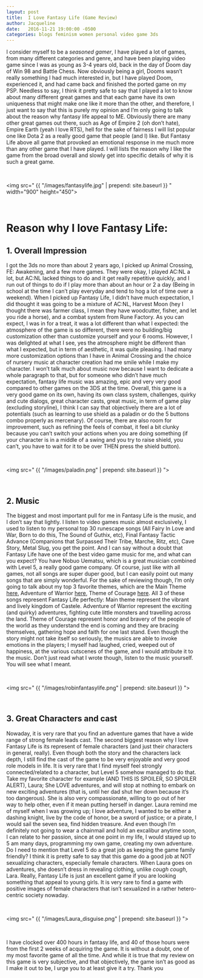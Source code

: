 ```yaml
---
layout: post
title:  I Love Fantasy Life (Game Review)
author: Jacqueline
date:   2016-11-21 19:00:00 -0500
categories: blogs feminism women personal video game 3ds
---
```


I consider myself to be a *seasoned gamer*, I have played a lot of games, from many different categories and genre, and have been playing video game since I was as young as 3-4 years old, back in the day of Doom day of Win 98 and Battle Chess. Now obviously being a girl, Dooms wasn’t really something I had much interested in, but I have played Doom, experienced it, and had came back and finished the ported game on my PSP. Needless to say, I think it pretty safe to say that I played a lot to know about many different great games and that each game have its own uniqueness that might make one like it more than the other, and therefore, I just want to say that this is purely my opinion and I’m only going to talk about the reason why fantasy life appeal to ME. Obviously there are many other great games out there, such as Age of Empire 2 (oh don’t hate), Empire Earth (yeah I love RTS), hell for the sake of fairness I will list popular one like Dota 2 as a really good game that people (and I) like. But Fantasy Life above all game that provoked an emotional response in me much more than any other game that I have played. I will lists the reason why I like the game from the broad overall and slowly get into specific details of why it is such a great game.

<br>

<img src=" {{ "/images/fantasylife.jpg" | prepend: site.baseurl }} " width="900" height="450">

<br>

# Reason why I love Fantasy Life:
## 1. Overall Impression
I got the 3ds no more than about 2 years ago, I picked up Animal Crossing, FE: Awakening, and a few more games. They were okay, I played AC:NL a lot, but AC:NL lacked things to do and it get really repetitive quickly, and I run out of things to do if I play more than about an hour or 2 a day (Being in school at the time I can’t play everyday and tend to hog a lot of time over a weekend). When I picked up Fantasy Life, I didn’t have much expectation, I did thought it was going to be a mixture of AC:NL, Harvest Moon (hey I thought there was farmer class, I mean they have woodcutter, fisher, and let you ride a horse), and a combat system from Rune Factory. As you can expect, I was in for a treat, it was a lot different than what I expected: the atmosphere of the game is so different, there were no building/big customization other than customize yourself and your 6 rooms. However, I was delighted at what I see, yes the atmosphere might be different than what I expected, but in term of aesthetic, it was quite pleasing. I had many more customization options than I have in Animal Crossing and the choice of nursery music at character creation had me smile while I make my character. I won’t talk much about music now because I want to dedicate a whole paragraph to that, but for someone who didn’t have much expectation, fantasy life music was amazing, epic and very very good compared to other games on the 3DS at the time. Overall, this game is a very good game on its own, having its own class system, challenges, quirky and cute dialogs, great character casts, great music, in term of game play (excluding storyline), I think I can say that objectively there are a lot of potentials (such as learning to use shield as a paladin or do the 5 buttons combo properly as mercenary). Of course, there are also room for improvement, such as refining the feels of combat, it feel a bit clunky because you can’t switch your actions when you are doing something (if your character is in a middle of a swing and you try to raise shield, you can’t, you have to wait for it to be over THEN press the shield button).

<br>

<img src=" {{ "/images/paladin.png" | prepend: site.baseurl }} ">

<br>

## 2. Music
The biggest and most important pull for me in Fantasy Life is the music, and I don’t say that lightly. I listen to video games music almost exclusively, I used to listen to my personal top 30 runescape songs (All Fairy In Love and War, Born to do this, The Sound of Guthix, etc), Final Fantasy Tactic Advance (Companions that Surpassed Their Tribe, Marche, Ritz, etc), Cave Story, Metal Slug, you get the point. And I can say without a doubt that Fantasy Life have one of the best video game music for me, and what can you expect? You have Nobuo Uematsu, which is a great musician combined with Level 5, a really good game company. Of course, just like with all games, not all songs are super duper good, but I can easily point out many songs that are simply wonderful. For the sake of reviewing though, I’m only going to talk about my top 3 favorite themes, which are the Main Theme [here](https://www.youtube.com/watch?v=wWrF_9yLH94), Adventure of Warrior [here](https://www.youtube.com/watch?v=AtEoYN90vvM&list=PLjW43BMgRBoaXP5F796KuYl6VHvqOuY61&index=22), Theme of Courage [here](https://www.youtube.com/watch?v=0TfIVUbmF5w&index=48&list=PLjW43BMgRBoaXP5F796KuYl6VHvqOuY61). All 3 of these songs represent Fantasy Life perfectly: Main theme represent the vibrant and lively kingdom of Castele. Adventure of Warrior represent the exciting (and quirky) adventures, fighting cute little monsters and travelling across the land. Theme of Courage represent honor and bravery of the people of the world as they understand the end is coming and they are bracing themselves, gathering hope and faith for one last stand. Even though the story might not take itself so seriously, the musics are able to invoke emotions in the players; I myself had laughed, cried, weeped out of happiness, at the various cutscenes of the game, and I would attribute it to the music. Don’t just read what I wrote though, listen to the music yourself. You will see what I meant.

<br>

<img src=" {{ "/images/robinfantasylife.png" | prepend: site.baseurl }} ">

<br>

## 3. Great Characters and cast
Nowaday, it is very rare that you find an adventure games that have a wide range of strong female leads cast. The second biggest reason why I love Fantasy Life is its represent of female characters (and just their characters in general, really). Even though both the story and the characters lack depth, I still find the cast of the game to be very enjoyable and very good role models in life. It is very rare that I find myself feel strongly connected/related to a character, but Level 5 somehow managed to do that. Take my favorite character for example (AND THIS IS SPOILER, SO SPOILER ALERT), Laura; She LOVE adventures, and will stop at nothing to embark on new exciting adventures (that is, until her dad shut her down because it’s too dangerous). She is also very compassionate, willing to go out of her way to help other, even if it mean putting herself in danger. Laura remind me of myself when I was growing up; I love adventure, I wanted to be either a dashing knight, live by the code of honor, be a sword of justice; or a pirate, I would sail the seven sea, find hidden treasure. And even though I’m definitely not going to wear a chainmail and hold an excalibur anytime soon, I can relate to her passion, since at one point in my life, I would stayed up to 5 am many days, programming my own game, creating my own adventure. Do I need to mention that Level 5 do a great job as keeping the game family friendly? I think it is pretty safe to say that this game do a good job at NOT sexualizing characters, especially female characters. When Laura goes on adventures, she doesn’t dress in revealing clothing, unlike *cough cough*, Lara. Really, Fantasy Life is just an excellent game if you are looking something that appeal to young girls. It is very rare to find a game with positive images of female characters that isn’t sexualized in a rather hetero-centric society nowaday.

<br>

<img src=" {{ "/images/Laura_disguise.png" | prepend: site.baseurl }} ">

<br>


I have clocked over 400 hours in fantasy life, and 40 of those hours were from the first 2 weeks of acquiring the game. It is without a doubt, one of my most favorite game of all the time. And while it is true that my review on this game is very subjective, and that objectively, the game isn’t as good as I make it out to be, I urge you to at least give it a try. Thank you
